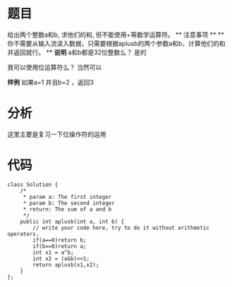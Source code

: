# 题目
给出两个整数a和b, 求他们的和, 但不能使用+等数学运算符。
** 注意事项 **
** 你不需要从输入流读入数据，只需要根据aplusb的两个参数a和b，计算他们的和并返回就行。
**
**说明**
a和b都是32位整数么？
是的

我可以使用位运算符么？
当然可以

**样例**
如果a=1
并且b=2
，返回3

# 分析
这里主要是复习一下位操作符的运用

# 代码
```
class Solution {
    /*
     * param a: The first integer
     * param b: The second integer
     * return: The sum of a and b
     */
    public int aplusb(int a, int b) {
        // write your code here, try to do it without arithmetic operators.
        if(a==0)return b;  
        if(b==0)return a;  
        int x1 = a^b;  
        int x2 = (a&b)<<1;  
        return aplusb(x1,x2); 
    }
};
```
